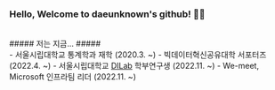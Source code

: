 ### Hello, Welcome to daeunknown's github! 👩‍💻 ###
</br>
##### 저는 지금... #####
</br>
- 서울시립대학교 통계학과 재학 (2020.3. ~)
- 빅데이터혁신공유대학 서포터즈 (2022.4. ~)
- 서울시립대학교 <a href="https://sites.google.com/view/dilab-uos/">DILab</a> 학부연구생 (2022.11. ~)
- We-meet, Microsoft 인프라팀 리더 (2022.11. ~)




<!---
daeunknown/daeunknown is a ✨ special ✨ repository because its `README.md` (this file) appears on your GitHub profile.
You can click the Preview link to take a look at your changes.
--->
